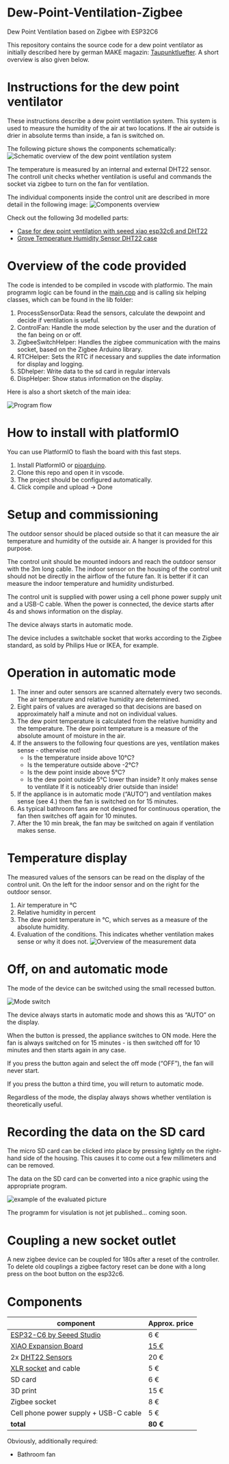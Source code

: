 # Dew-Point-Ventilation-Zigbee
Dew Point Ventilation based on Zigbee with ESP32C6

This repository contains the source code for a dew point ventilator as initially described here by german MAKE magazin: [Taupunktluefter](https://github.com/MakeMagazinDE/Taupunktluefter). A short overview is also given below.

# Instructions for the dew point ventilator
These instructions describe a dew point ventilation system. This system is used to measure the humidity of the air at two locations. If the air outside is drier in absolute terms than inside, a fan is switched on. 

The following picture shows the components schematically:
![Schematic overview of the dew point ventilation system](images/ventilation-scheme.svg)

The temperature is measured by an internal and external DHT22 sensor. The controll unit checks whether ventilation is useful and commands the socket via zigbee to turn on the fan for ventilation.

The individual components inside the control unit are described in more detail in the following image:
![Components overview](images/controller-overview.svg)

Check out the following 3d modelled parts:
- [Case for dew point ventilation with seeed xiao esp32c6 and DHT22](https://www.printables.com/model/1143678-case-for-dew-point-ventilation-with-seeed-xiao-esp)
- [Grove Temperature Humidity Sensor DHT22 case](https://www.printables.com/model/1145516-grove-temperature-humidity-sensor-dht22-case)

# Overview of the code provided

The code is intended to be compiled in vscode with platformio. The main programm logic can be found in the [main.cpp](DewPointFan/src/main.cpp) and is calling six helping classes, which can be found in the lib folder:
1. ProcessSensorData: Read the sensors, calculate the dewpoint and decide if ventilation is useful.
2. ControlFan: Handle the mode selection by the user and the duration of the fan being on or off.
3. ZigbeeSwitchHelper: Handles the zigbee communication with the mains socket, based on the Zigbee Arduino library.
4. RTCHelper: Sets the RTC if necessary and supplies the date information for display and logging.
5. SDhelper: Write data to the sd card in regular intervals
6. DispHelper: Show status information on the display.

Here is also a short sketch of the main idea:

![Program flow](images/programFlow.drawio.svg)

# How to install with platformIO

You can use PlatformIO to flash the board with this fast steps. 
1. Install PlatformIO or [pioarduino](https://github.com/pioarduino/platform-espressif32/).
2. Clone this repo and open it in vscode.
3. The project should be configured automatically.
4. Click compile and upload -> Done



# Setup and commissioning
The outdoor sensor should be placed outside so that it can measure the air temperature and humidity of the outside air. A hanger is provided for this purpose.

The control unit should be mounted indoors and reach the outdoor sensor with the 3m long cable. The indoor sensor on the housing of the control unit should not be directly in the airflow of the future fan. It is better if it can measure the indoor temperature and humidity undisturbed.

The control unit is supplied with power using a cell phone power supply unit and a USB-C cable. When the power is connected, the device starts after 4s and shows information on the display.

The device always starts in automatic mode.

The device includes a switchable socket that works according to the Zigbee standard, as sold by Philips Hue or IKEA, for example.

# Operation in automatic mode

1. The inner and outer sensors are scanned alternately every two seconds. The air temperature and relative humidity are determined. 
2. Eight pairs of values are averaged so that decisions are based on approximately half a minute and not on individual values.
3. The dew point temperature is calculated from the relative humidity and the temperature. The dew point temperature is a measure of the absolute amount of moisture in the air. 
4. If the answers to the following four questions are yes, ventilation makes sense - otherwise not!
   - Is the temperature inside above 10°C?
   - Is the temperature outside above -2°C?
   - Is the dew point inside above 5°C?
   - Is the dew point outside 5°C lower than inside? It only makes sense to ventilate If it is noticeably drier outside than inside!
5. If the appliance is in automatic mode (“AUTO”) and ventilation makes sense (see 4.) then the fan is switched on for 15 minutes.
6. As typical bathroom fans are not designed for continuous operation, the fan then switches off again for 10 minutes. 
7. After the 10 min break, the fan may be switched on again if ventilation makes sense.

# Temperature display
The measured values of the sensors can be read on the display of the control unit. On the left for the indoor sensor and on the right for the outdoor sensor.

1. Air temperature in °C
2. Relative humidity in percent
3. The dew point temperature in °C, which serves as a measure of the absolute humidity.
4. Evaluation of the conditions. This indicates whether ventilation makes sense or why it does not.
![Overview of the measurement data](images/measurment-display.svg)

# Off, on and automatic mode

The mode of the device can be switched using the small recessed button.

![Mode switch](images/Modus-Schalter.png)

The device always starts in automatic mode and shows this as “AUTO” on the display. 

When the button is pressed, the appliance switches to ON mode. Here the fan is always switched on for 15 minutes - is then switched off for 10 minutes and then starts again in any case.

If you press the button again and select the off mode (“OFF”), the fan will never start.

If you press the button a third time, you will return to automatic mode.

Regardless of the mode, the display always shows whether ventilation is theoretically useful.

# Recording the data on the SD card

The micro SD card can be clicked into place by pressing lightly on the right-hand side of the housing. This causes it to come out a few millimeters and can be removed.

The data on the SD card can be converted into a nice graphic using the appropriate program. 

![example of the evaluated picture](images/2024-05.png)

The programm for visulation is not jet published... coming soon.

# Coupling a new socket outlet

A new zigbee device can be coupled for 180s after a reset of the controller. To delete old couplings a zigbee factory reset can be done with a long press on the boot button on the esp32c6.

# Components
| component | Approx. price |
| --- | --- |
| [ESP32-C6 by Seeed Studio](https://www.seeedstudio.com/Seeed-Studio-XIAO-ESP32C6-p-5884.html) | 6 € |
| [XIAO Expansion Board](https://wiki.seeedstudio.com/Seeeduino-XIAO-Expansion-Board) | [15 €](https://www.reichelt.de/de/de/shop/produkt/xiao_-_erweiterungboard_mit_oled-display-379735) |
| 2x [DHT22 Sensors](https://www.reichelt.de/de/de/shop/produkt/arduino_-_temp_feuchte_pro_praezise_dht22_am2302-191250) | 20 €| 
| [XLR socket](https://www.reichelt.de/de/de/shop/produkt/xlr-einbaustecker_3-polig_vernickelte_kontakte-40795) and cable | 5 € |
| SD card | 6 € | 
| 3D print | 15 € |
| Zigbee socket | 8 € | 
| Cell phone power supply + USB-C cable | 5 € | 
| __total__ | __80 €__ |


Obviously, additionally required:

- Bathroom fan